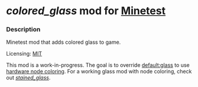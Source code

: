 # *colored_glass* mod for [Minetest][]

### Description

Minetest mod that adds colored glass to game.

Licensing: [MIT][]

This mod is a work-in-progress. The goal is to override [default:glass][] to use [hardware node coloring][node coloring]. For a working glass mod with node coloring, check out *[stained_glass][]*.


[Minetest]: http://www.minetest.net/
[MIT]: LICENSE.txt
[default:glass]: https://github.com/minetest/minetest_game/blob/120e96938ddf7db55849a87bce5d5313733d95ce/mods/default/nodes.lua#L2297
[node coloring]: https://github.com/minetest/minetest/pull/4986
[stained_glass]: https://forum.minetest.net/viewtopic.php?t=4904
